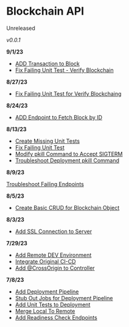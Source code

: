 # Blockchain API
Unreleased

*v0.0.1*

**9/1/23**

- [ADD Transaction to Block](#36)
- [Fix Failing Unit Test - Verify Blockchain](#39)

**8/27/23**

- [Fix Failing Unit Test for Verify Blockchain](#34)g

**8/24/23**

- [ADD Endpoint to Fetch Block by ID](#32)

**8/13/23**

- [Create Missing Unit Tests](#24)
- [Fix Failing Unit Test](#26)
- [Modify pkill Command to Accept SIGTERM](#28)
- [Troubleshoot Deployment pkill Command](#30)

**8/9/23**

[Troubleshoot Failing Endpoints](#22)

**8/5/23**

- [Create Basic CRUD for Blockchain Object](#20)

**8/3/23**

- [Add SSL Connection to Server](#15)

**7/29/23**

- [Add Remote DEV Environment](#10)
- [Integrate Original CI-CD](#13)
- [Add @CrossOrigin to Controller](#16)

**7/8/23**

- [Add Deployment Pipeline](#1)
- [Stub Out Jobs for Deployment Pipeline](#3)
- [Add Unit Tests to Deployment](#5)
- [Merge Local To Remote](#7)
- [Add Readiness Check Endpoints](#9)

